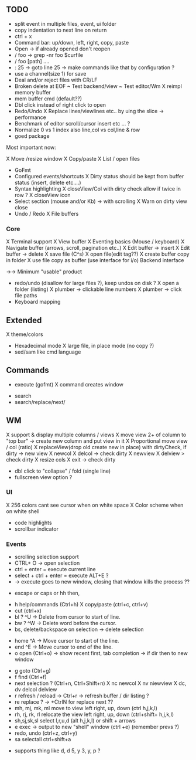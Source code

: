 ## TODO

- split event in multiple files, event, ui folder
- copy indentation to next line on return
- ctrl + x
- Command bar: up/down, left, right, copy, paste
- Open -> if already opened don't reopen
- / foo -> grep -nr foo $curfile
- / foo [path] .... 
- : 25 -> goto line 25
  -> make commands like that by configuration ?
- use a channel(size 1) for save
- Deal and/or reject files with CR/LF
- Broken delete at EOF
~ Test backend/view
~ Test editor/Wm
X reimpl memory buffer
- mem buffer cmd (default??)
- Dbl click instead of right click to open 
- Redo/Undo
X Replace lines/viewlines etc.. by uing the slice -> performance
- Benchmark of editor scroll/cursor insert etc ... ?
- Normalize 0 vs 1 index also line,col vs col,line & row
- goed package


Most important now:

X Move /resize window
X Copy/paste
X List / open files
- GoFmt
- Configured events/shortcuts
X Dirty status should be kept from buffer status (insert, delete etc....)
- Syntax highlighting
X closeView/Col with dirty check allow if twice in row ? 
X closeView icon
- Select section (mouse and/or Kb) -> with scrolling
X Warn on dirty view close
- Undo / Redo
X File buffers

### Core
X Terminal support
X View buffer
X Eventing basics (Mouse / keyboard)
X Navigate buffer (arrows, scroll, pagination etc..)
X Edit buffer -> insert
X Edit buffer -> delete
X save file (C^s)
X open file(edit tag??)
X create buffer copy in folder
X use file copy as buffer (use interface for i/o) Backend interface

->-> Minimum "usable" product

- redo/undo (disallow for large files ?), keep undos on disk ?
X open a folder (listing)
X plumber -> clickable line numbers
X plumber -> click file paths
- Keyboard mapping

## Extended
X theme/colors
- Hexadecimal mode
X large file, in place mode (no copy ?)
- sed/sam like cmd language

## Commands
+ execute (gofmt)
X command creates window
- search
- search/replace/next/

## WM
X support & display multiple columns / views
X move view 2+ of column to "top bar" -> create new column and put view in it
X Proportional move view / col (ratio)
X replaceView(drop old create new in place) with dirtyCheck, if dirty -> new view
X newcol
X  delcol -> check dirty
X newview
X delview > check dirty
X resize cols
X exit -> check dirty
- dbl click to "collapse" / fold (single line)
- fullscreen view option ?

### UI
X 256 colors cant see cursor when on white space
X Color scheme when on white shell
- code highlights
- scrollbar indicator

### Events
- scrolling selection support
- CTRL+ O -> open selection
- ctrl + enter = execute current line
- select + ctrl + enter = execute   ALT+E ?
- -> execute goes to new window, closing that window kills the process ??
+ escape or caps or hh then,
- h help/commands (Ctrl+h)
X copy/paste (ctrl+c, ctrl+v)
- cut (ctrl+x)
- bl ? ^U -> Delete from cursor to start of line.
- bw ? ^W -> Delete word before the cursor.
- bs, delete/backspace on selection -> delete selection
+ home ^A -> Move cursor to start of the line.
+ end ^E -> Move cursor to end of the line.
+ o open (Ctrl+o) -> show recent first, tab completion -> if dir then to new window
- g goto (Ctrl+g)
- f find (Ctrl+f)
- next selection ? (Ctrl+n, Ctrl+Shift+n)
X nc newcol 
X nv niewview
X dc, dv delcol delview
- r refresh / reload -> Ctrl+r -> refresh buffer / dir listing ?
- re replace ? -> +CtrlN for replace next ??
- mh, mj, mk, ml move to view left right, up, down  (ctrl h,j,k,l)
- rh, rj, rk, rl relocate the view left right, up, down  (ctrl+shift+ h,j,k,l)
- sh,sj,sk,sl select l,r,u,d (alt h,j,k,l) or shift + arrows
- e exec -> output to new "shell" window (ctrl +e) (remember prevs ?)
- redo, undo (ctrl+z, ctrl+y)
- sa selectall ctrl+shift+a
+ supports thing like d, d 5, y 3, y, p ?
